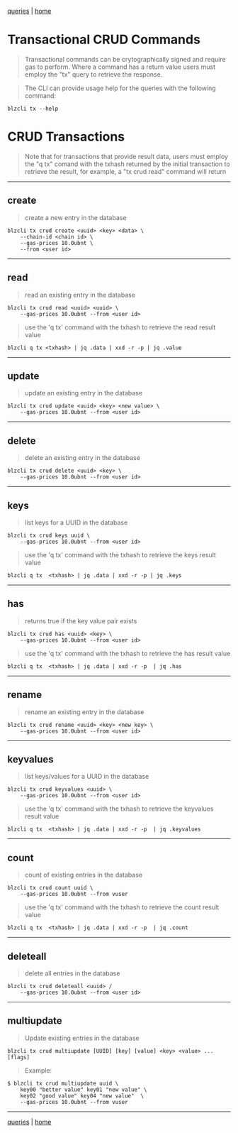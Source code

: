 [queries](./queries.md) | [home](../../README.md)

Transactional CRUD Commands
====================================

>Transactional commands can be crytographically signed and require gas to 
perform. Where a command has a return value users must employ the "tx" 
query to retrieve the response.

>The CLI can provide usage help for the queries with the following command:

    blzcli tx --help
    
# CRUD Transactions
>Note that for transactions that provide result data, users must employ the 
"q tx" comand with the txhash returned by the initial transaction to retrieve
the result, for example, a "tx crud read" command will return 

***
## create
>create a new entry in the database

    blzcli tx crud create <uuid> <key> <data> \
        --chain-id <chain id> \
        --gas-prices 10.0ubnt \
        --from <user id>
***
## read
>read an existing entry in the database

    blzcli tx crud read <uuid> <uuid> \
        --gas-prices 10.0ubnt --from <user id>
    
>use the 'q tx' command with the txhash to retrieve the read result value

    blzcli q tx <txhash> | jq .data | xxd -r -p | jq .value
***
## update
>update an existing entry in the database

    blzcli tx crud update <uuid> <key> <new value> \
        --gas-prices 10.0ubnt --from <user id>
    
***
## delete
>delete an existing entry in the database

    blzcli tx crud delete <uuid> <key> \
        --gas-prices 10.0ubnt --from <user id>
***
## keys
>list keys for a UUID in the database

    blzcli tx crud keys uuid \
        --gas-prices 10.0ubnt --from <user id>
    
>use the 'q tx' command with the txhash to retrieve the keys result value

    blzcli q tx  <txhash> | jq .data | xxd -r -p | jq .keys
***
## has
>returns true if the key value pair exists

    blzcli tx crud has <uuid> <key> \
        --gas-prices 10.0ubnt --from <user id>
        
>use the 'q tx' command with the txhash to retrieve the has result value

    blzcli q tx  <txhash> | jq .data | xxd -r -p  | jq .has


***
## rename
>rename an existing entry in the database

    blzcli tx crud rename <uuid> <key> <new key> \
        --gas-prices 10.0ubnt --from <user id>

***
## keyvalues
>list keys/values for a UUID in the database

    blzcli tx crud keyvalues <uuid> \
        --gas-prices 10.0ubnt --from <user id>
        
>use the 'q tx' command with the txhash to retrieve the keyvalues result value

    blzcli q tx  <txhash> | jq .data | xxd -r -p  | jq .keyvalues

***
## count
>count of existing entries in the database

    blzcli tx crud count uuid \
        --gas-prices 10.0ubnt --from vuser
        
>use the 'q tx' command with the txhash to retrieve the count result value

    blzcli q tx  <txhash> | jq .data | xxd -r -p  | jq .count
***
## deleteall
>delete all entries in the database
    
    blzcli tx crud deleteall <uuid> /
        --gas-prices 10.0ubnt --from <user id>
        
***
## multiupdate
> Update existing entries in the database

    blzcli tx crud multiupdate [UUID] [key] [value] <key> <value> ... [flags]

> Example:

    $ blzcli tx crud multiupdate uuid \
        key00 "better value" key01 "new value" \
        key02 "good value" key04 "new value"  \
        --gas-prices 10.0ubnt --from vuser

***
[queries](./queries.md) | [home](../../README.md)